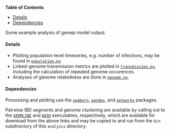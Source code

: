 <!-- START doctoc generated TOC please keep comment here to allow auto update -->
<!-- DON'T EDIT THIS SECTION, INSTEAD RE-RUN doctoc TO UPDATE -->
**Table of Contents**

- [Details](#details)
- [Dependencies](#dependencies)

<!-- END doctoc generated TOC please keep comment here to allow auto update -->

Some example analysis of genepi model output.

#### Details

* Plotting population-level timeseries, e.g. number of infections, may be found in [`population.py`](https://github.com/edwenger/genepi/blob/master/genepi/analysis/population.py).
* Linked-genome transmission metrics are plotted in [`transmission.py`](https://github.com/edwenger/genepi/blob/master/genepi/analysis/transmission.py), including the calculation of repeated genome occurences.
* Analyses of genome relatedness are done in [`genome.py`](https://github.com/edwenger/genepi/blob/master/genepi/analysis/genome.py).

#### Dependencies

Processing and plotting use the [`seaborn`](https://pypi.python.org/pypi/seaborn), [`pandas`](https://pypi.python.org/pypi/pandas), and [`networkx`](https://pypi.python.org/pypi/networkx) packages.

Pairwise IBD segments and genome clustering are available by calling out to the [`GERMLINE`](http://www.cs.columbia.edu/~gusev/germline/) and [`DASH`](http://www.cs.columbia.edu/~gusev/dash/) executables, respectively, which are available for download from the above links and may be copied to and run from the `bin` subdirectory of this `analysis` directory.
